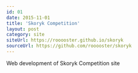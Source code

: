 ```yaml
---
id: 01
date: 2015-11-01
title: 'Skoryk Competition'
layout: post
category: site
siteUrl: https://rooooster.github.io/skoryk
sourceUrl: https://github.com/rooooster/skoryk
---
```


Web development of Skoryk Competition site
